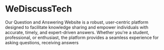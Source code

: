 # WeDiscussTech
Our Question and Answering Website is a robust, user-centric platform designed to facilitate knowledge sharing and empower individuals with accurate, timely, and expert-driven answers. Whether you're a student, professional, or enthusiast, the platform provides a seamless experience for asking questions, receiving answers
